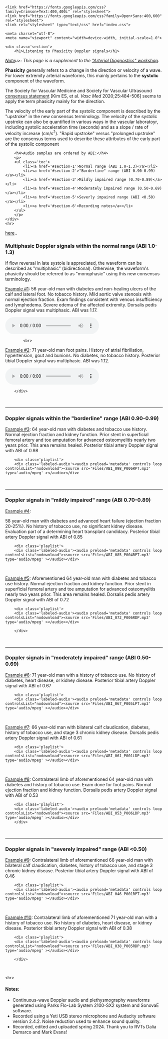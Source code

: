 <head>
    <title>Doppler audio files</title>

    <link href="https://fonts.googleapis.com/css?family=Crimson+Text:400,400i" rel="stylesheet">
    <link href="https://fonts.googleapis.com/css?family=Open+Sans:400,600" rel="stylesheet">
    <link rel="stylesheet" type="text/css" href="index.css">

    <meta charset="utf-8">
    <meta name="viewport" content="width=device-width, initial-scale=1.0">
</head>

<body>

    <div class='section'>
        <h1>Listening to Phasicity Doppler signals</h1>
<p><i><u>Note</u>u>: This page is a supplement to the <a href="https://nealbarshes.github.io/PAD/Workshop/">"Arterial Diagnostics" workshop</a>.</i></p>

<p><b>Phasicity</b> generally refers to a change in the direction or velocity of a wave. For lower extremity arterial waveforms, this mainly pertains to the <b>systolic</b> component of the waveform.</p> 

<p>The Society for Vascular Medicine and Society for Vascular Ultrasound <a href ="https://pubmed.ncbi.nlm.nih.gov/32667274/">consensus statement</a> [Kim ES, et al. <i>Vasc Med</i> 2020;25:484-506] seems to apply the term phasicity mainly for the direction. 

<p>The velocity of the early part of the systolic component is described by the "upstroke" in the new consensus terminology. The velocity of the systolic upstroke can also be quantified in various ways in the vascular laboratoyr, including systolic acceleration time (seconds) and as a slope / rate of velocity increase (cm/s<sup>2</sup>). "Rapid upstroke" versus "prolonged upstroke" are the consensus terms used to describe these attributes of the early part of the systolic component  </p>


        <h4>Audio samples are ordered by ABI:</h4>
        <p>
        <ul class='toc'>
            <li><a href='#section-1'>Normal range (ABI 1.0-1.3)</a></li>
            <li><a href='#section-2'>"Borderline" range (ABI 0.90-0.99)</a></li>
            <li><a href='#section-3'>Mildly impaired range (0.70-0.89)</a></li>
            <li><a href='#section-4'>Moderately impaired range (0.50-0.69)</a></li>
            <li><a href='#section-5'>Severly impaired range (ABI <0.50)</a></li>
            <li><a href='#section-6'>Recording notes</a></li>
        </ul>
        </p>
    </div>
    <hr>

<div id='section-1' class='section'>
            <a href = "../../../assets/PADalgorithm1.jpg" 
                target="popup" 
                onclick="window.open('../../../assets/PADalgorithm1.jpg', 'popup', 'width=600,height=400,scrollbars=no,resizable=no'); return false;">here</a>..

<div id='section-1' class='section'>
<h3>Multiphasic Doppler signals within the normal range (ABI 1.0-1.3)</h3>

<p>If flow reversal in late systole is appreciated, the waveform can be described as "multiphasic" (bidirectional). Otherwise, the waveform's phasicity should be referred to as "monophasic" using this new consensus terminology.</p>

<p><u>Example #1</u>: 56 year-old man with diabetes and non-healing ulcers of the calf and lateral foot. No tobacco history. Mild aortic valve stenosis with normal ejection fraction. Exam findings consistent with venous insufficiency and lymphedema. Severe edema of the affected extremity. Dorsalis pedis Doppler signal was multiphasic. ABI was 1.17. </p>
        <div class='playlist'>
        <div class='labeled-audio'><audio preload='metadata' controls loop controlsList="nodownload"><source src='Files/ABI_117_P002LDP.mp3' type='audio/mpeg' ></audio></div>

            <br>
            
<p><u>Example #2</u>: 71 year-old man foot pains. History of atrial fibrillation, hypertension, gout and bunions. No diabetes, no tobacco history. Posterior tibial Doppler signal was multiphasic. ABI was 1.12. </p>
        <div class='playlist'>
        <div class='labeled-audio'><audio preload='metadata' controls loop controlsList="nodownload"><source src='Files/ABI_112_P003RPT.mp3' type='audio/mpeg' ></audio></div>

        </div>
<br>
    <hr>
<div id='section-2' class='section'>
<h3>Doppler signals within the "borderline" range (ABI 0.90-0.99)</h3>

<p><u>Example #3</u>: 64 year-old man with diabetes and tobacco use history. Normal ejection fraction and kidney function. Prior stent in superficial femoral artery and toe amputation for advanced osteomyelitis nearly two years prior. This area remains healed. Posterior tibial artery Doppler signal with ABI of 0.98</p>

        <div class='playlist'>
        <div class='labeled-audio'><audio preload='metadata' controls loop controlsList="nodownload"><source src='Files/ABI_098_P006RPT.mp3' type='audio/mpeg' ></audio></div>



<br>
    <hr>
<div id='section-3' class='section'>
<h3>Doppler signals in "mildly impaired" range (ABI 0.70-0.89)</h3>

<p><u>Example #4</u>: <p>58 year-old man with diabetes and advanced heart failure (ejection fraction 20-25%). No history of tobacco use, no significant kidney disease. Evaluation part of a determining heart transplant candidacy. Posterior tibial artery Doppler signal with ABI of 0.85</p>

        <div class='playlist'>
        <div class='labeled-audio'><audio preload='metadata' controls loop controlsList="nodownload"><source src='Files/ABI_085_P004RPT.mp3' type='audio/mpeg' ></audio></div>

<br>

<p><u>Example #5</u>: Aforementioned 64 year-old man with diabetes and tobacco use history. Normal ejection fraction and kidney function. Prior stent in superficial femoral artery and toe amputation for advanced osteomyelitis nearly two years prior. This area remains healed. Dorsalis pedis artery Doppler signal with ABI of 0.72</p>

        <div class='playlist'>
        <div class='labeled-audio'><audio preload='metadata' controls loop controlsList="nodownload"><source src='Files/ABI_072_P006RDP.mp3' type='audio/mpeg' ></audio></div>
          
        </div>
<br>
    <hr>
<div id='section-4' class='section'>
<h3>Doppler signals in "moderately impaired" range (ABI 0.50-0.69)</h3>
<p><u>Example #6</u>: 71 year-old man with a history of tobacco use. No history of diabetes, heart disease, or kidney disease. Posterior tibial artery Doppler signal with ABI of 0.67</p>

        <div class='playlist'>
        <div class='labeled-audio'><audio preload='metadata' controls loop controlsList="nodownload"><source src='Files/ABI_067_P005LPT.mp3' type='audio/mpeg' ></audio></div>
<br>
<p><u>Example #7</u>: 66 year-old man with bilateral calf claudication, diabetes, history of tobacco use, and stage 3 chronic kidney disease. Dorsalis pedis artery Doppler signal with ABI of 0.61</p>

        <div class='playlist'>
        <div class='labeled-audio'><audio preload='metadata' controls loop controlsList="nodownload"><source src='Files/ABI_061_P001LDP.mp3' type='audio/mpeg' ></audio></div>        
<br>
<p><u>Example #8</u>: Contralateral limb of aforementioned 64 year-old man with diabetes and history of tobacco use. Exam done for foot pains. Normal ejection fraction and kidney function. Dorsalis pedis artery Doppler signal with ABI of 0.53</p>

        <div class='playlist'>
        <div class='labeled-audio'><audio preload='metadata' controls loop controlsList="nodownload"><source src='Files/ABI_053_P006LDP.mp3' type='audio/mpeg' ></audio></div>
        </div>
<br>
    <hr>
<div id='section-5' class='section'>
<h3>Doppler signals in "severely impaired" range (ABI <0.50)</h3>
<p><u>Example #9</u>: Contralateral limb of aforementioned 66 year-old man with bilateral calf claudication, diabetes, history of tobacco use, and stage 3 chronic kidney disease. Posterior tibial artery Doppler signal with ABI of 0.46</p>

        <div class='playlist'>
        <div class='labeled-audio'><audio preload='metadata' controls loop controlsList="nodownload"><source src='Files/ABI_046_P001RPT.mp3' type='audio/mpeg' ></audio></div>        
<br>
<p><u>Example #10</u>: Contralateral limb of aforementioned 71 year-old man with a history of tobacco use. No history of diabetes, heart disease, or kidney disease. Posterior tibial artery Doppler signal with ABI of 0.38</p>

        <div class='playlist'>
        <div class='labeled-audio'><audio preload='metadata' controls loop controlsList="nodownload"><source src='Files/ABI_038_P005RDP.mp3' type='audio/mpeg' ></audio></div>

        </div>
<br>


  

    <hr>
<div id='section-6' class='section'>    
        <h4>Notes:</h4>
        <p>
        <ul>
            <li>Continuous-wave Doppler audio and plethysmography waveforms generated using Parks Flo-Lab System 2100-SX2 system and SonovaE software.</li>
            <li>Recorded using a Yeti USB stereo microphone and Audacity software version 2.4.2. Noise reduction used to enhance sound quality. </li>
            <li>Recorded, edited and uploaded spring 2024. Thank you to RVTs Dalia Demarco and Mark Evans!</li>
        </ul>
</p>




<script>
document
    .getElementById('select-speaker')
    .addEventListener('change', function () {
        'use strict';
        var targets = document.getElementsByClassName("select-speaker")
        for (let i = 0; i < targets.length; i++) {
            name = "samples/mp3/ted_speakers/" + this.value + "/sample-" + i.toString() + ".mp3"
            targets[i].setAttribute("src", name)
            targets[i].parentElement.load()
        }
});
</script>
